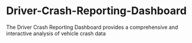 # Driver-Crash-Reporting-Dashboard
The Driver Crash Reporting Dashboard provides a comprehensive and interactive analysis of vehicle crash data

